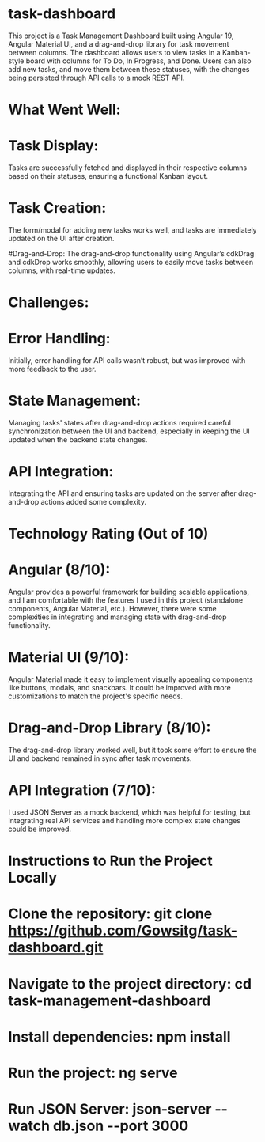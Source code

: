 # task-dashboard
This project is a Task Management Dashboard built using Angular 19, Angular Material UI, and a drag-and-drop library for task movement between columns. The dashboard allows users to view tasks in a Kanban-style board with columns for To Do, In Progress, and Done. Users can also add new tasks, and move them between these statuses, with the changes being persisted through API calls to a mock REST API.
# What Went Well:
# Task Display: 
Tasks are successfully fetched and displayed in their respective columns based on their statuses, ensuring a functional Kanban layout.

# Task Creation: 
The form/modal for adding new tasks works well, and tasks are immediately updated on the UI after creation.

#Drag-and-Drop: 
The drag-and-drop functionality using Angular’s cdkDrag and cdkDrop works smoothly, allowing users to easily move tasks between columns, with real-time updates.

# Challenges:
# Error Handling: 
Initially, error handling for API calls wasn’t robust, but was improved with more feedback to the user.

# State Management: 
Managing tasks' states after drag-and-drop actions required careful synchronization between the UI and backend, especially in keeping the UI updated when the backend state changes.

# API Integration: 
Integrating the API and ensuring tasks are updated on the server after drag-and-drop actions added some complexity.

# Technology Rating (Out of 10)
# Angular (8/10): 
Angular provides a powerful framework for building scalable applications, and I am comfortable with the features I used in this project (standalone components, Angular Material, etc.). However, there were some complexities in integrating and managing state with drag-and-drop functionality.

# Material UI (9/10): 
Angular Material made it easy to implement visually appealing components like buttons, modals, and snackbars. It could be improved with more customizations to match the project's specific needs.

# Drag-and-Drop Library (8/10): 
The drag-and-drop library worked well, but it took some effort to ensure the UI and backend remained in sync after task movements.

# API Integration (7/10): 
I used JSON Server as a mock backend, which was helpful for testing, but integrating real API services and handling more complex state changes could be improved.

# Instructions to Run the Project Locally
# Clone the repository: git clone https://github.com/Gowsitg/task-dashboard.git
# Navigate to the project directory: cd task-management-dashboard
# Install dependencies: npm install
# Run the project: ng serve
# Run JSON Server: json-server --watch db.json --port 3000



